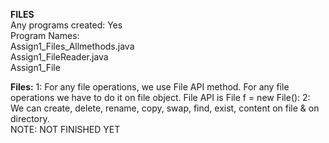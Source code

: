 **FILES**  
Any programs created: Yes  
Program Names:  
Assign1_Files_Allmethods.java  
Assign1_FileReader.java  
Assign1_File

**Files:** 
1: For any file operations, we use File API method. For any file operations we have to do it on file object. File API is
File f = new File(): 
2: We can create, delete, rename, copy, swap, find, exist, content on file & on directory.   
NOTE: NOT FINISHED YET

